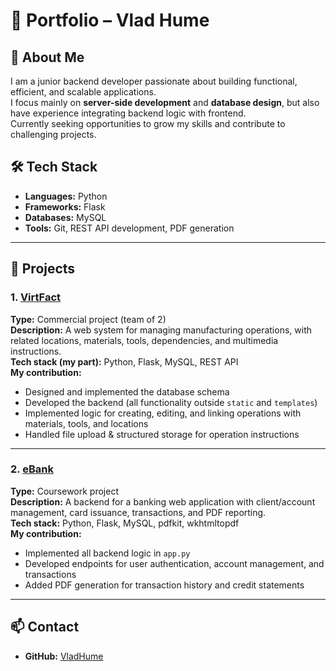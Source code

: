 # 💼 Portfolio – Vlad Hume

## 👋 About Me
I am a junior backend developer passionate about building functional, efficient, and scalable applications.  
I focus mainly on **server-side development** and **database design**, but also have experience integrating backend logic with frontend.  
Currently seeking opportunities to grow my skills and contribute to challenging projects.

## 🛠 Tech Stack
- **Languages:** Python
- **Frameworks:** Flask
- **Databases:** MySQL
- **Tools:** Git, REST API development, PDF generation

---

## 🚀 Projects

### 1. [VirtFact](https://github.com/VladHume/VirtFact)
**Type:** Commercial project (team of 2)  
**Description:** A web system for managing manufacturing operations, with related locations, materials, tools, dependencies, and multimedia instructions.  
**Tech stack (my part):** Python, Flask, MySQL, REST API  
**My contribution:**
- Designed and implemented the database schema  
- Developed the backend (all functionality outside `static` and `templates`)  
- Implemented logic for creating, editing, and linking operations with materials, tools, and locations  
- Handled file upload & structured storage for operation instructions  

---

### 2. [eBank](https://github.com/VladHume/eBank)
**Type:** Coursework project  
**Description:** A backend for a banking web application with client/account management, card issuance, transactions, and PDF reporting.  
**Tech stack:** Python, Flask, MySQL, pdfkit, wkhtmltopdf  
**My contribution:**
- Implemented all backend logic in `app.py`  
- Developed endpoints for user authentication, account management, and transactions  
- Added PDF generation for transaction history and credit statements  

---

## 📫 Contact
- **GitHub:** [VladHume](https://github.com/VladHume)   
